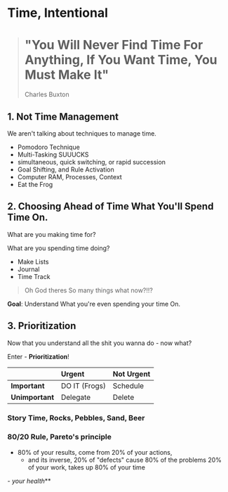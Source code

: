 # Time, Intentional

># "You Will Never Find Time For Anything, If You Want Time, You Must Make It"
> Charles Buxton

## 1. Not Time Management

We aren't talking about techniques to manage time.
 - Pomodoro Technique
 - Multi-Tasking SUUUCKS
  - simultaneous, quick switching, or rapid succession
  - Goal Shifting, and Rule Activation
  - Computer RAM, Processes, Context
 - Eat the Frog

## 2. Choosing Ahead of Time What You'll Spend Time On.

What are you making time for?

What are you spending time doing?

 - Make Lists
 - Journal
 - Time Track

> Oh God theres So many things what now?!!?

**Goal**: Understand What you're even spending your time On.

## 3. Prioritization

Now that you understand all the shit you wanna do - now what?

Enter - **Prioritization**!

|                    |      Urgent     |     Not Urgent    |
| :----------------- | :-------------  | :---------------- |
| **Important**      | DO IT (Frogs)   | Schedule          |      
| **Unimportant**    | Delegate        | Delete            |  

### Story Time, Rocks, Pebbles, Sand, Beer

### 80/20 Rule, Pareto's principle

- 80% of your results, come from 20% of your actions,
   - and its inverse, 20% of "defects" cause 80% of the problems
   20% of your work, takes up 80% of your time


*- your health***
